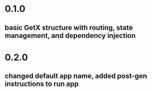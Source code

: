 # 0.1.0

## basic GetX structure with routing, state management, and dependency injection

# 0.2.0

## changed default app name, added post-gen instructions to run app

